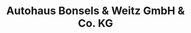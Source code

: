 ---
title: "Autohaus Bonsels & Weitz GmbH & Co. KG"
url: /erkelenz/autohaus-bonsels-und-weitz-gmbh-und-co-kg/
shop: Autohaus
---